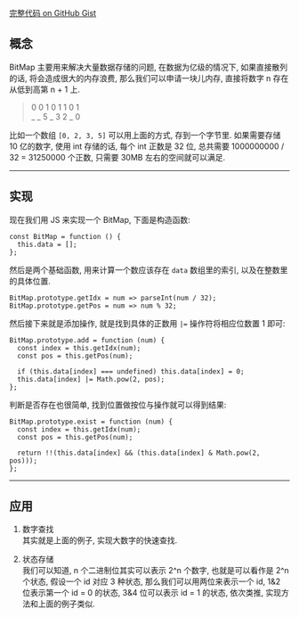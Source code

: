 [完整代码 on GitHub Gist](https://gist.github.com/MrHuxu/343fa6b1c35500d8be1c4fc066caefc6)


## 概念

BitMap 主要用来解决大量数据存储的问题, 在数据为亿级的情况下, 如果直接散列的话, 将会造成很大的内存浪费, 那么我们可以申请一块儿内存, 直接将数字 n 存在从低到高第 n + 1 上.

> 0 0 1 0 1 1 0 1  
_ _ 5 _ 3 2 _ 0

比如一个数组 `[0, 2, 3, 5]` 可以用上面的方式, 存到一个字节里. 如果需要存储 10 亿的数字, 使用 int 存储的话, 每个 int 正数是 32 位, 总共需要 1000000000 / 32 = 31250000 个正数, 只需要 30MB 左右的空间就可以满足.

---

## 实现

现在我们用 JS 来实现一个 BitMap, 下面是构造函数:

    const BitMap = function () {
      this.data = [];
    };

然后是两个基础函数, 用来计算一个数应该存在 `data` 数组里的索引, 以及在整数里的具体位置.

    BitMap.prototype.getIdx = num => parseInt(num / 32);
    BitMap.prototype.getPos = num => num % 32;

然后接下来就是添加操作, 就是找到具体的正数用 `|=` 操作符将相应位数置 1 即可:

    BitMap.prototype.add = function (num) {
      const index = this.getIdx(num);
      const pos = this.getPos(num);

      if (this.data[index] === undefined) this.data[index] = 0;
      this.data[index] |= Math.pow(2, pos);
    };

判断是否存在也很简单, 找到位置做按位与操作就可以得到结果:

    BitMap.prototype.exist = function (num) {
      const index = this.getIdx(num);
      const pos = this.getPos(num);
          
      return !!(this.data[index] && (this.data[index] & Math.pow(2, pos)));
    };

---

## 应用

1. 数字查找  
    其实就是上面的例子, 实现大数字的快速查找.

2. 状态存储  
    我们可以知道, n 个二进制位其实可以表示 2^n 个数字, 也就是可以看作是 2^n 个状态, 假设一个 id 对应 3 种状态, 那么我们可以用两位来表示一个 id, 1&2 位表示第一个 id = 0 的状态, 3&4 位可以表示 id = 1 的状态, 依次类推, 实现方法和上面的例子类似.